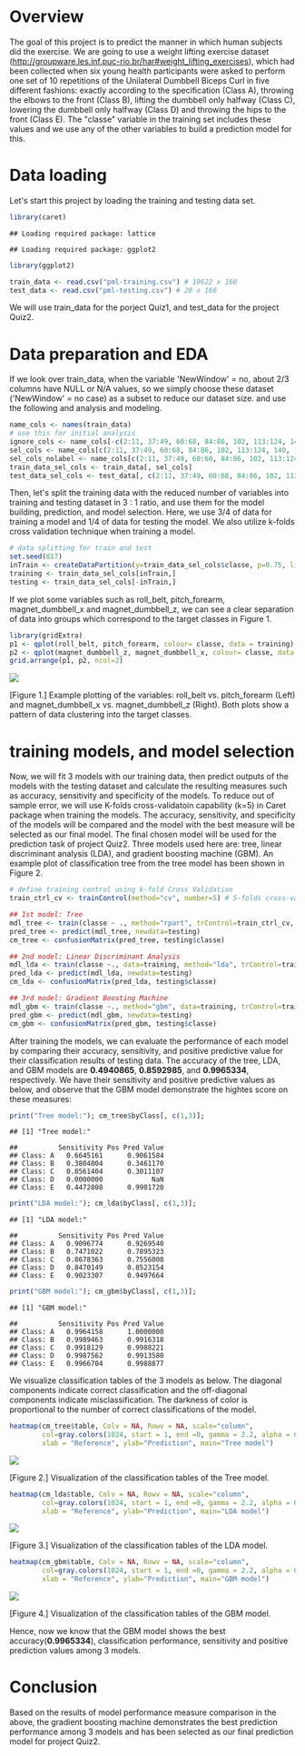 Overview
========

The goal of this project is to predict the manner in which human subjects did the exercise. We are going to use a weight lifting exercise dataset (<http://groupware.les.inf.puc-rio.br/har#weight_lifting_exercises>), which had been collected when six young health participants were asked to perform one set of 10 repetitions of the Unilateral Dumbbell Biceps Curl in five different fashions: exactly according to the specification (Class A), throwing the elbows to the front (Class B), lifting the dumbbell only halfway (Class C), lowering the dumbbell only halfway (Class D) and throwing the hips to the front (Class E). The "classe" variable in the training set includes these values and we use any of the other variables to build a prediction model for this.

Data loading
============

Let's start this project by loading the training and testing data set.

``` r
library(caret)
```

    ## Loading required package: lattice

    ## Loading required package: ggplot2

``` r
library(ggplot2)

train_data <- read.csv("pml-training.csv") # 19622 x 160
test_data <- read.csv("pml-testing.csv") # 20 x 160
```

We will use train\_data for the porject Quiz1, and test\_data for the project Quiz2.

Data preparation and EDA
========================

If we look over train\_data, when the variable 'NewWindow' = no, about 2/3 columns have NULL or N/A values, so we simply choose these dataset ('NewWindow' = no case) as a subset to reduce our dataset size. and use the following and analysis and modeling.

``` r
name_cols <- names(train_data)
# use this for initial analysis
ignore_cols <- name_cols[-c(2:11, 37:49, 60:68, 84:86, 102, 113:124, 140, 151:159, 160)] 
sel_cols <- name_cols[c(2:11, 37:49, 60:68, 84:86, 102, 113:124, 140, 151:159, 160)]
sel_cols_nolabel <- name_cols[c(2:11, 37:49, 60:68, 84:86, 102, 113:124, 140, 151:159)]
train_data_sel_cols <- train_data[, sel_cols]
test_data_sel_cols <- test_data[, c(2:11, 37:49, 60:68, 84:86, 102, 113:124, 140, 151:159)]
```

Then, let's split the training data with the reduced number of variables into training and testing dataset in 3 : 1 ratio, and use them for the model building, prediction, and model selection. Here, we use 3/4 of data for training a model and 1/4 of data for testing the model. We also utilize k-folds cross validation technique when training a model.

``` r
# data splitting for train and test
set.seed(817)
inTrain <- createDataPartition(y=train_data_sel_cols$classe, p=0.75, list = FALSE)
training <- train_data_sel_cols[inTrain,] 
testing <- train_data_sel_cols[-inTrain,] 
```

If we plot some variables such as roll\_belt, pitch\_forearm, magnet\_dumbbell\_x and magnet\_dumbbell\_z, we can see a clear separation of data into groups which correspond to the target classes in Figure 1.

``` r
library(gridExtra)
p1 <- qplot(roll_belt, pitch_forearm, colour= classe, data = training)
p2 <- qplot(magnet_dumbbell_z, magnet_dumbbell_x, colour= classe, data = training)
grid.arrange(p1, p2, ncol=2)
```

![](HA_prediction_files/figure-markdown_github/unnamed-chunk-4-1.png)

\[Figure 1.\] Example plotting of the variables: roll\_belt vs. pitch\_forearm (Left) and magnet\_dumbbell\_x vs. magnet\_dumbbell\_z (Right). Both plots show a pattern of data clustering into the target classes.

training models, and model selection
====================================

Now, we will fit 3 models with our training data, then predict outputs of the models with the testing dataset and calculate the resulting measures such as accuracy, sensitivity and specificity of the models. To reduce out of sample error, we will use K-folds cross-validatoin capability (k=5) in Caret package when training the models. The accuracy, sensitivity, and specificity of the models will be compared and the model with the best measure will be selected as our final model. The final chosen model will be used for the prediction task of project Quiz2. Three models used here are: tree, linear discriminant analysis (LDA), and gradient boosting machine (GBM). An example plot of classification tree from the tree model has been shown in Figure 2.

``` r
# define training control using k-fold Cross Validation
train_ctrl_cv <- trainControl(method="cv", number=5) # 5-folds cross-validation

## 1st model: Tree
mdl_tree <- train(classe ~ ., method="rpart", trControl=train_ctrl_cv, data=training)
pred_tree <- predict(mdl_tree, newdata=testing)
cm_tree <- confusionMatrix(pred_tree, testing$classe) 

## 2nd model: Linear Discriminant Analysis
mdl_lda <- train(classe ~., data=training, method="lda", trControl=train_ctrl_cv, verbose=FALSE) 
pred_lda <- predict(mdl_lda, newdata=testing)
cm_lda <- confusionMatrix(pred_lda, testing$classe)

## 3rd model: Gradient Boosting Machine
mdl_gbm <- train(classe ~., method="gbm", data=training, trControl=train_ctrl_cv, verbose=FALSE)
pred_gbm <- predict(mdl_gbm, newdata=testing)
cm_gbm <- confusionMatrix(pred_gbm, testing$classe)
```

After training the models, we can evaluate the performance of each model by comparing their accuracy, sensitivity, and positive predictive value for their classification results of testing data. The accuracy of the tree, LDA, and GBM models are **0.4940865**, **0.8592985**, and **0.9965334**, respectively. We have their sensitivity and positive predictive values as below, and observe that the GBM model demonstrate the hightes score on these measures:

``` r
print("Tree model:"); cm_tree$byClass[, c(1,3)];
```

    ## [1] "Tree model:"

    ##          Sensitivity Pos Pred Value
    ## Class: A   0.6645161      0.9061584
    ## Class: B   0.3804004      0.3461170
    ## Class: C   0.8561404      0.3011107
    ## Class: D   0.0000000            NaN
    ## Class: E   0.4472808      0.9901720

``` r
print("LDA model:"); cm_lda$byClass[, c(1,3)];
```

    ## [1] "LDA model:"

    ##          Sensitivity Pos Pred Value
    ## Class: A   0.9096774      0.9269540
    ## Class: B   0.7471022      0.7895323
    ## Class: C   0.8678363      0.7556008
    ## Class: D   0.8470149      0.8523154
    ## Class: E   0.9023307      0.9497664

``` r
print("GBM model:"); cm_gbm$byClass[, c(1,3)];
```

    ## [1] "GBM model:"

    ##          Sensitivity Pos Pred Value
    ## Class: A   0.9964158      1.0000000
    ## Class: B   0.9989463      0.9916318
    ## Class: C   0.9918129      0.9988221
    ## Class: D   0.9987562      0.9913580
    ## Class: E   0.9966704      0.9988877

We visualize classification tables of the 3 models as below. The diagonal components indicate correct classification and the off-diagonal components indicate misclassification. The darkness of color is proportional to the number of correct classifications of the model.

``` r
heatmap(cm_tree$table, Colv = NA, Rowv = NA, scale="column", 
        col=gray.colors(1024, start = 1, end =0, gamma = 2.2, alpha = 0.5), margins = c(5,5),
        xlab = "Reference", ylab="Prediction", main="Tree model")
```

![](HA_prediction_files/figure-markdown_github/unnamed-chunk-7-1.png)

\[Figure 2.\] Visualization of the classification tables of the Tree model.

``` r
heatmap(cm_lda$table, Colv = NA, Rowv = NA, scale="column", 
        col=gray.colors(1024, start = 1, end =0, gamma = 2.2, alpha = 0.5), margins = c(5,5),
        xlab = "Reference", ylab="Prediction", main="LDA model")
```

![](HA_prediction_files/figure-markdown_github/unnamed-chunk-8-1.png)

\[Figure 3.\] Visualization of the classification tables of the LDA model.

``` r
heatmap(cm_gbm$table, Colv = NA, Rowv = NA, scale="column", 
        col=gray.colors(1024, start = 1, end =0, gamma = 2.2, alpha = 0.5), margins = c(5,5),
        xlab = "Reference", ylab="Prediction", main="GBM model")
```

![](HA_prediction_files/figure-markdown_github/unnamed-chunk-9-1.png)

\[Figure 4.\] Visualization of the classification tables of the GBM model.

Hence, now we know that the GBM model shows the best accuracy(**0.9965334**), classification performance, sensitivity and positive prediction values among 3 models.

Conclusion
==========

Based on the results of model performance measure comparison in the above, the gradient boosting machine demonstrates the best prediction performance among 3 models and has been selected as our final prediction model for project Quiz2.
